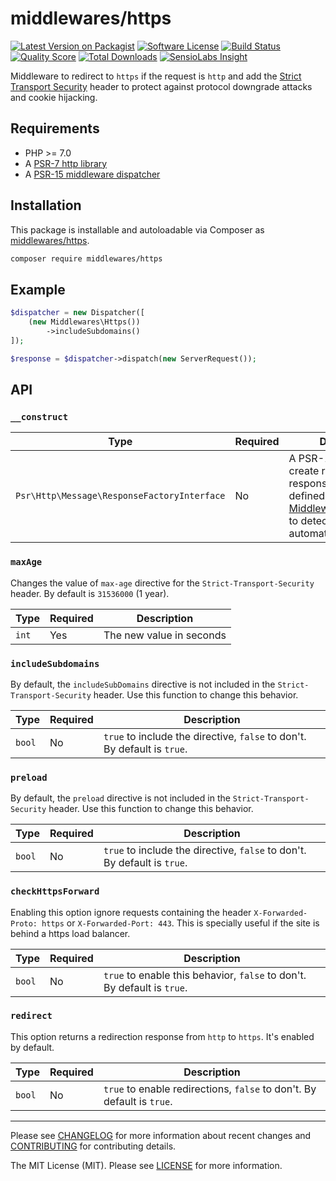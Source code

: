 # middlewares/https

[![Latest Version on Packagist][ico-version]][link-packagist]
[![Software License][ico-license]](LICENSE)
[![Build Status][ico-travis]][link-travis]
[![Quality Score][ico-scrutinizer]][link-scrutinizer]
[![Total Downloads][ico-downloads]][link-downloads]
[![SensioLabs Insight][ico-sensiolabs]][link-sensiolabs]

Middleware to redirect to `https` if the request is `http` and add the [Strict Transport Security](https://en.wikipedia.org/wiki/HTTP_Strict_Transport_Security) header to protect against protocol downgrade attacks and cookie hijacking.

## Requirements

* PHP >= 7.0
* A [PSR-7 http library](https://github.com/middlewares/awesome-psr15-middlewares#psr-7-implementations)
* A [PSR-15 middleware dispatcher](https://github.com/middlewares/awesome-psr15-middlewares#dispatcher)

## Installation

This package is installable and autoloadable via Composer as [middlewares/https](https://packagist.org/packages/middlewares/https).

```sh
composer require middlewares/https
```

## Example

```php
$dispatcher = new Dispatcher([
	(new Middlewares\Https())
		->includeSubdomains()
]);

$response = $dispatcher->dispatch(new ServerRequest());
```

## API

### `__construct`

Type | Required | Description
-----|----------|------------
`Psr\Http\Message\ResponseFactoryInterface` | No | A PSR-17 factory to create redirect responses. If it's not defined, use [Middleware\Utils\Factory](https://github.com/middlewares/utils#factory) to detect it automatically.

### `maxAge`

Changes the value of `max-age` directive for the `Strict-Transport-Security` header. By default is `31536000` (1 year).

Type | Required | Description
-----|----------|------------
`int` | Yes | The new value in seconds

### `includeSubdomains`

By default, the `includeSubDomains` directive is not included in the `Strict-Transport-Security` header. Use this function to change this behavior.

Type | Required | Description
-----|----------|------------
`bool` | No | `true` to include the directive, `false` to don't. By default is `true`.

### `preload`

By default, the `preload` directive is not included in the `Strict-Transport-Security` header. Use this function to change this behavior.

Type | Required | Description
-----|----------|------------
`bool` | No | `true` to include the directive, `false` to don't. By default is `true`.

### `checkHttpsForward`

Enabling this option ignore requests containing the header `X-Forwarded-Proto: https` or `X-Forwarded-Port: 443`. This is specially useful if the site is behind a https load balancer.

Type | Required | Description
-----|----------|------------
`bool` | No | `true` to enable this behavior, `false` to don't. By default is `true`.

### `redirect`

This option returns a redirection response from `http` to `https`. It's enabled by default.

Type | Required | Description
-----|----------|------------
`bool` | No | `true` to enable redirections, `false` to don't. By default is `true`.

---

Please see [CHANGELOG](CHANGELOG.md) for more information about recent changes and [CONTRIBUTING](CONTRIBUTING.md) for contributing details.

The MIT License (MIT). Please see [LICENSE](LICENSE) for more information.

[ico-version]: https://img.shields.io/packagist/v/middlewares/https.svg?style=flat-square
[ico-license]: https://img.shields.io/badge/license-MIT-brightgreen.svg?style=flat-square
[ico-travis]: https://img.shields.io/travis/middlewares/https/master.svg?style=flat-square
[ico-scrutinizer]: https://img.shields.io/scrutinizer/g/middlewares/https.svg?style=flat-square
[ico-downloads]: https://img.shields.io/packagist/dt/middlewares/https.svg?style=flat-square
[ico-sensiolabs]: https://img.shields.io/sensiolabs/i/763e4b16-798b-4c40-ae8a-da1698caae62.svg?style=flat-square

[link-packagist]: https://packagist.org/packages/middlewares/https
[link-travis]: https://travis-ci.org/middlewares/https
[link-scrutinizer]: https://scrutinizer-ci.com/g/middlewares/https
[link-downloads]: https://packagist.org/packages/middlewares/https
[link-sensiolabs]: https://insight.sensiolabs.com/projects/763e4b16-798b-4c40-ae8a-da1698caae62
